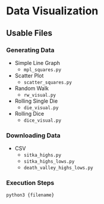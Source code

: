 # Data Visualization

## Usable Files
### Generating Data
* Simple Line Graph
    - `mpl_squares.py`
* Scatter Plot
    - `scatter_squares.py`
* Random Walk
    - `rw_visual.py`
* Rolling Single Die
    - `die_visual.py`
* Rolling Dice
    - `dice_visual.py`
### Downloading Data
* CSV
    - `sitka_highs.py`
    - `sitka_highs_lows.py`
    - `death_valley_highs_lows.py`
### Execution Steps
`python3 {filename}`
